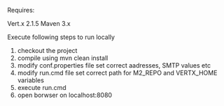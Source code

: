 Requires:

Vert.x 2.1.5
Maven 3.x

Execute following steps to run locally 
 
1. checkout the project
2. compile using 
		mvn clean install
3. modify conf.properties file
		set correct aadresses, SMTP values etc 
4. modify run.cmd file
		set correct path for M2_REPO and VERTX_HOME variables
5. execute run.cmd
6. open borwser on localhost:8080